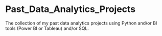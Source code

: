 # Past_Data_Analytics_Projects
The collection of my past data analytics projects using Python and/or BI tools (Power BI or Tableau) and/or SQL.
